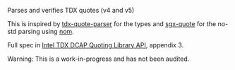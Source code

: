 Parses and verifies TDX quotes (v4 and v5)

This is inspired by [tdx-quote-parser](https://github.com/MoeMahhouk/tdx-quote-parser) for the types and [sgx-quote](https://docs.rs/sgx-quote) for the no-std parsing using [nom](https://docs.rs/nom).

Full spec in [Intel TDX DCAP Quoting Library API](https://download.01.org/intel-sgx/latest/dcap-latest/linux/docs/Intel_TDX_DCAP_Quoting_Library_API.pdf), appendix 3.

Warning: This is a work-in-progress and has not been audited.
